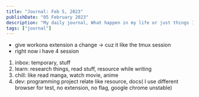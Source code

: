 ```yaml
---
title: "Journal: Feb 5, 2023"
publishDate: "05 February 2023"
description: "My daily journal, What happen in my life or just things I want to do"
tags: ["journal"]
---
```


- give workona extension a change -> cuz it like the tmux session
- right now i have 4 session
1. inbox: temporary, stuff 
2. learn: research things, read stuff, resource while writing 
3. chill: like read manga, watch movie, anime 
4. dev: programming project relate like resource, docs( I use different browser for test, no extension, no flag, google chrome unstable)
